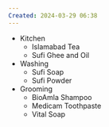 ```yaml
---
Created: 2024-03-29 06:38
---
```

- Kitchen
	- Islamabad Tea
	- Sufi Ghee and Oil
- Washing
	- Sufi Soap
	- Sufi Powder
- Grooming
	- BioAmla Shampoo
	- Medicam Toothpaste
	- Vital Soap
